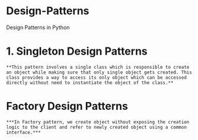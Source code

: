 # Design-Patterns
Design Patterns in Python

# 1. Singleton Design Patterns
    **This pattern involves a single class which is responsible to create an object while making sure that only single object gets created. This class provides a way to access its only object which can be accessed directly without need to instantiate the object of the class.**

# Factory Design Patterns
    ***In Factory pattern, we create object without exposing the creation logic to the client and refer to newly created object using a common interface.***
